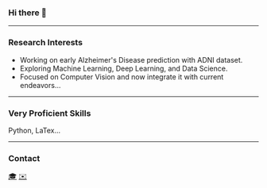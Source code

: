 ### Hi there 👋

<!--
**ShiyunWa/ShiyunWa** is a ✨ _special_ ✨ repository because its `README.md` (this file) appears on your GitHub profile.

Here are some ideas to get you started:

- 🔭 I’m currently working on ...
- 🌱 I’m currently learning ...
- 👯 I’m looking to collaborate on ...
- 🤔 I’m looking for help with ...
- 💬 Ask me about ...
- 📫 How to reach me: ...
- 😄 Pronouns: ...
- ⚡ Fun fact: ...
-->

---

### Research Interests
- Working on early Alzheimer's Disease prediction with ADNI dataset.
- Exploring Machine Learning, Deep Learning, and Data Science.
- Focused on Computer Vision and now integrate it with current endeavors...

---

### Very Proficient Skills
Python, LaTex...

---

### Contact
[🎓](https://scholar.google.com/citations?user=gXR51yIAAAAJ&hl=en) [✉️](mailto:shiyun.wa23@imperial.ac.uk)
